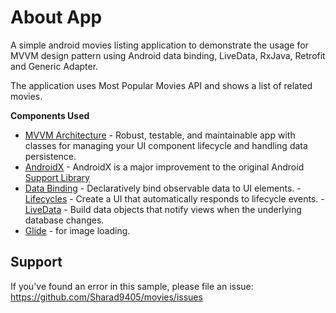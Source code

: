 
# About App

A simple android movies listing application to demonstrate the usage for MVVM design pattern using Android data binding, LiveData, RxJava, Retrofit and Generic Adapter.

The application uses Most Popular Movies API and shows a list of related movies.

**Components Used**

* <a href="https://developer.android.com/jetpack/arch/" rel="nofollow">MVVM Architecture</a> - Robust, testable, and maintainable app with classes for managing your UI component lifecycle and handling data persistence.
* <a href="https://developer.android.com/jetpack/androidx" rel="nofollow">AndroidX</a> - AndroidX is a major improvement to the original Android <a href="https://developer.android.com/topic/libraries/support-library/index" rel="nofollow">Support Library</a>
* <a href="https://developer.android.com/topic/libraries/data-binding/" rel="nofollow">Data Binding</a> - Declaratively bind observable data to UI elements. - <a href="https://developer.android.com/topic/libraries/architecture/lifecycle" rel="nofollow">Lifecycles</a> - Create a UI that automatically responds to lifecycle events. - <a href="https://developer.android.com/topic/libraries/architecture/livedata" rel="nofollow">LiveData</a> - Build data objects that notify views when the underlying database changes.
* <a href="https://bumptech.github.io/glide/" rel="nofollow">Glide</a> - for image loading.

**Support**
---------------
If you've found an error in this sample, please file an issue: https://github.com/Sharad9405/movies/issues
